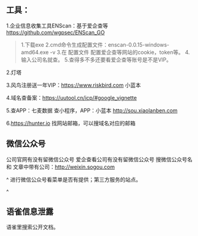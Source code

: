 ## **工具：**
1.企业信息收集工具ENScan：基于爱企查等 <https://github.com/wgpsec/ENScan_GO>
>1.下载exe
2.cmd命令生成配置文件：enscan-0.0.15-windows-amd64.exe -v
3.在 配置文件 配置爱企查等网站的cookie，token等。
4.输入公司名就查。
5.查得多不多还要看爱企查等账号是不是VIP。

2.灯塔

3.风鸟注册送一年VIP：<https://www.riskbird.com>
小蓝本

4.域名查备案：<https://uutool.cn/icp/#google_vignette>

5.查APP：七麦数据
查小程序，APP：小蓝本 http://sou.xiaolanben.com

6.<https://hunter.io>   找网站邮箱，可以搜域名对应的邮箱

## **微信公众号**
公司官网有没有留微信公众号
爱企查看公司有没有留微信公众号
搜微信公众号名 和 文章中带有公司：<http://weixin.sogou.com>

^
进行微信公众号看菜单是否有提供；第三方服务的站点。


^
## **语雀信息泄露**
语雀里搜索公开文档。